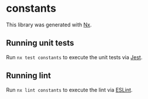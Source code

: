 # constants

This library was generated with [Nx](https://nx.dev).

## Running unit tests

Run `nx test constants` to execute the unit tests via [Jest](https://jestjs.io).

## Running lint

Run `nx lint constants` to execute the lint via [ESLint](https://eslint.org/).
